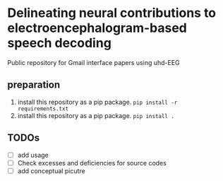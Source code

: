 # Delineating neural contributions to electroencephalogram-based speech decoding

Public repository for Gmail interface papers using uhd-EEG

## preparation
1. install this repository as a pip package.
   `pip install -r requirements.txt`
2. install this repository as a pip package.
   `pip install .`

## TODOs

- [ ] add usage
- [ ] Check excesses and deficiencies for source codes
- [ ] add conceptual picutre
